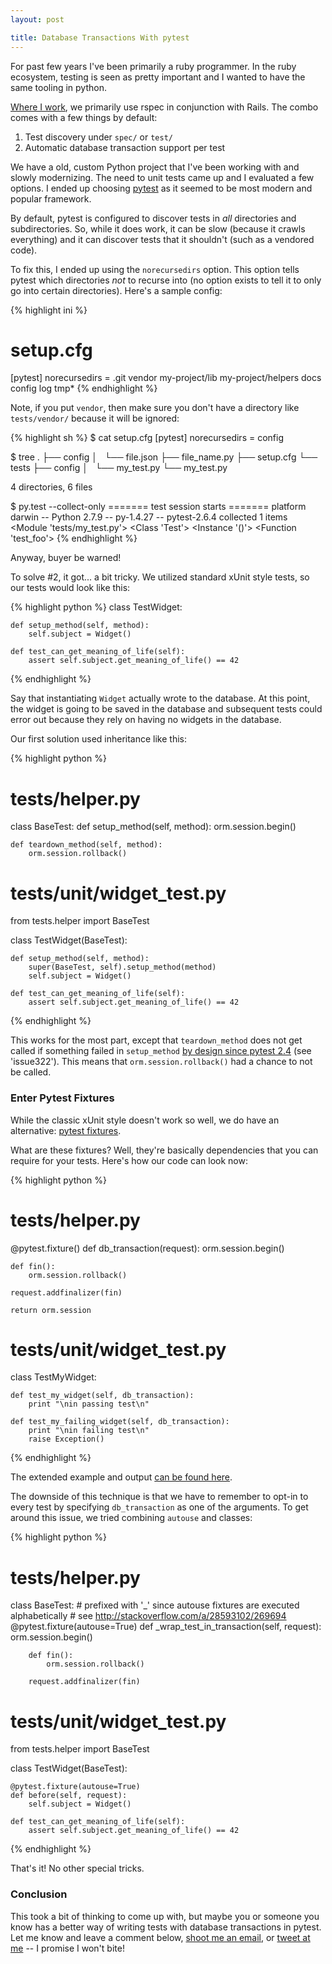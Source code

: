 ```yaml
---
layout: post

title: Database Transactions With pytest
---
```


For past few years I've been primarily a ruby programmer. In the ruby ecosystem, testing is seen as pretty important and I wanted to have the same tooling in python.

[Where I work](http://mobile.thescore.com/), we primarily use rspec in conjunction with Rails. The combo comes with a few things by default:

1. Test discovery under `spec/` or `test/`
2. Automatic database transaction support per test

We have a old, custom Python project that I've been working with and slowly modernizing. The need to unit tests came up and I evaluated a few options. I ended up choosing [pytest](https://pytest.org/) as it seemed to be most modern and popular framework.

By default, pytest is configured to discover tests in *all* directories and subdirectories. So, while it does work, it can be slow (because it crawls everything) and it can discover tests that it shouldn't (such as a vendored code).

To fix this, I ended up using the `norecursedirs` option. This option tells pytest which directories *not* to recurse into (no option exists to tell it to only go into certain directories). Here's a sample config:

{% highlight ini %}
# setup.cfg
[pytest]
norecursedirs = .git vendor my-project/lib my-project/helpers docs config log tmp\*
{% endhighlight %}

Note, if you put `vendor`, then make sure you don't have a directory like `tests/vendor/` because it will be ignored:

{% highlight sh %}
$ cat setup.cfg
[pytest]
norecursedirs = config

$ tree
.
├── config
│   └── file.json
├── file_name.py
├── setup.cfg
└── tests
    ├── config
    │   └── my_test.py
    └── my_test.py

4 directories, 6 files

$ py.test --collect-only
======= test session starts =======
platform darwin -- Python 2.7.9 -- py-1.4.27 -- pytest-2.6.4
collected 1 items
<Module 'tests/my_test.py'>
  <Class 'Test'>
    <Instance '()'>
      <Function 'test_foo'>
{% endhighlight %}

Anyway, buyer be warned!

To solve #2, it got... a bit tricky. We utilized standard xUnit style tests, so our tests would look like this:

{% highlight python %}
class TestWidget:

    def setup_method(self, method):
        self.subject = Widget()

    def test_can_get_meaning_of_life(self):
        assert self.subject.get_meaning_of_life() == 42
{% endhighlight %}

Say that instantiating `Widget` actually wrote to the database. At this point, the widget is going to be saved in the database and subsequent tests could error out because they rely on having no widgets in the database.

Our first solution used inheritance like this:

{% highlight python %}
# tests/helper.py
class BaseTest:
    def setup_method(self, method):
        orm.session.begin()

    def teardown_method(self, method):
        orm.session.rollback()

# tests/unit/widget_test.py
from tests.helper import BaseTest

class TestWidget(BaseTest):

    def setup_method(self, method):
        super(BaseTest, self).setup_method(method)
        self.subject = Widget()

    def test_can_get_meaning_of_life(self):
        assert self.subject.get_meaning_of_life() == 42

{% endhighlight %}

This works for the most part, except that `teardown_method` does not get called if something failed in `setup_method` [by design since pytest 2.4](https://pytest.org/latest/announce/release-2.4.0.html) (see 'issue322'). This means that `orm.session.rollback()` had a chance to not be called.

### Enter Pytest Fixtures

While the classic xUnit style doesn't work so well, we do have an alternative: [pytest fixtures](https://pytest.org/latest/fixture.html).

What are these fixtures? Well, they're basically dependencies that you can require for your tests. Here's how our code can look now:

{% highlight python %}
# tests/helper.py
@pytest.fixture()
def db_transaction(request):
    orm.session.begin()

    def fin():
        orm.session.rollback()

    request.addfinalizer(fin)

    return orm.session

# tests/unit/widget_test.py
class TestMyWidget:

    def test_my_widget(self, db_transaction):
        print "\nin passing test\n"

    def test_my_failing_widget(self, db_transaction):
        print "\nin failing test\n"
        raise Exception()
{% endhighlight %}

The extended example and output [can be found here](https://gist.github.com/Nitrodist/60ced9ca02d9e56cde42).

The downside of this technique is that we have to remember to opt-in to every test by specifying `db_transaction` as one of the arguments. To get around this issue, we tried combining `autouse` and classes:

{% highlight python %}
# tests/helper.py
class BaseTest:
    # prefixed with '_' since autouse fixtures are executed alphabetically
    # see http://stackoverflow.com/a/28593102/269694
    @pytest.fixture(autouse=True)
    def _wrap_test_in_transaction(self, request):
        orm.session.begin()

        def fin():
            orm.session.rollback()

        request.addfinalizer(fin)

# tests/unit/widget_test.py
from tests.helper import BaseTest

class TestWidget(BaseTest):

    @pytest.fixture(autouse=True)
    def before(self, request):
        self.subject = Widget()

    def test_can_get_meaning_of_life(self):
        assert self.subject.get_meaning_of_life() == 42
{% endhighlight %}

That's it! No other special tricks.


### Conclusion

This took a bit of thinking to come up with, but maybe you or someone you know has a better way of writing tests with database transactions in pytest. Let me know and leave a comment below, [shoot me an email](mailto:me@markcampbell.me), or [tweet at me](https://twitter.com/intent/tweet?text=Hey%20@Nitrodist,%20you%27re%20wrong%20about%20pytest!) -- I promise I won't bite!
